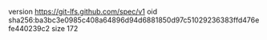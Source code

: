 version https://git-lfs.github.com/spec/v1
oid sha256:ba3bc3e0985c408a64896d94d6881850d97c51029236383ffd476efe440239c2
size 172
